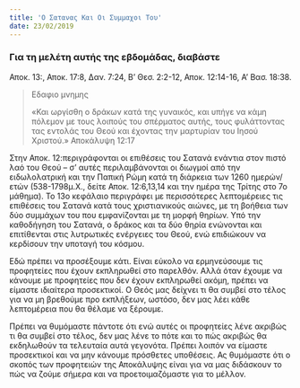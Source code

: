 ```yaml
---
title: 'Ο Σατανας Και Οι Συμμαχοι Του'
date: 23/02/2019
---
```


### Για τη μελέτη αυτής της εβδομάδας, διαβάστε
Αποκ. 13:, Αποκ. 17:8, Δαν. 7:24, Β’ Θεσ. 2:2-12, Αποκ. 12:14-16, Α’ Βασ. 18:38.

> <p>Εδαφιο μνημης</p>
> «Και ωργίσθη ο δράκων κατά της γυναικός, και υπήγε να κάμη πόλεμον με τους λοιπούς του σπέρματος αυτής, τους φυλάττοντας τας εντολάς του Θεού και έχοντας την μαρτυρίαν του Ιησού Χριστού.» Αποκάλυψη 12:17

Στην Αποκ. 12:περιγράφονται οι επιθέσεις του Σατανά ενάντια στον πιστό λαό του Θεού – σ’ αυτές περιλαμβάνονται οι διωγμοί από την ειδωλολατρική και την Παπική Ρώμη κατά τη διάρκεια των 1260 ημερών/ετών (538-1798μ.Χ., δείτε Αποκ. 12:6,13,14 και την ημέρα της Τρίτης στο 7ο μάθημα). Το 13ο κεφάλαιο περιγράφει με περισσότερες λεπτομέρειες τις επιθέσεις του Σατανά κατά τους χριστιανικούς αιώνες, με τη βοήθεια των δύο συμμάχων του που εμφανίζονται με τη μορφή θηρίων. Υπό την καθοδήγηση του Σατανά, ο δράκος και τα δύο θηρία ενώνονται και επιτίθενται στις λυτρωτικές ενέργειες του Θεού, ενώ επιδιώκουν να κερδίσουν την υποταγή του κόσμου. 

Εδώ πρέπει να προσέξουμε κάτι. Είναι εύκολο να ερμηνεύσουμε τις προφητείες που έχουν εκπληρωθεί στο παρελθόν. Αλλά όταν έχουμε να κάνουμε με προφητείες που δεν έχουν εκπληρωθεί ακόμη, πρέπει να είμαστε ιδιαίτερα προσεκτικοί. Ο Θεός μας δείχνει τι θα συμβεί στο τέλος για να μη βρεθούμε προ εκπλήξεων, ωστόσο, δεν μας λέει κάθε λεπτομέρεια που θα θέλαμε να ξέρουμε.

Πρέπει να θυμόμαστε πάντοτε ότι ενώ αυτές οι προφητείες λένε ακριβώς τι θα συμβεί στο τέλος, δεν μας λένε το πότε και το πώς ακριβώς θα εκδηλωθούν τα τελευταία αυτά γεγονότα. Πρέπει λοιπόν να είμαστε προσεκτικοί και να μην κάνουμε πρόσθετες υποθέσεις. Ας θυμόμαστε ότι ο σκοπός των προφητειών της Αποκάλυψης είναι για να μας διδάσκουν το πώς να ζούμε σήμερα και να προετοιμαζόμαστε για το μέλλον.